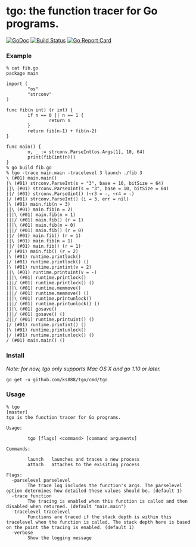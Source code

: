 # tgo: the function tracer for Go programs.

[![GoDoc](https://godoc.org/github.com/ks888/tgo?status.svg)](https://godoc.org/github.com/ks888/tgo)
[![Build Status](https://travis-ci.com/ks888/tgo.svg?branch=master)](https://travis-ci.com/ks888/tgo)
[![Go Report Card](https://goreportcard.com/badge/github.com/ks888/tgo)](https://goreportcard.com/report/github.com/ks888/tgo)

### Example

```
% cat fib.go
package main

import (
        "os"
        "strconv"
)

func fib(n int) (r int) {
        if n == 0 || n == 1 {
                return n
        }
        return fib(n-1) + fib(n-2)
}

func main() {
        n, _ := strconv.ParseInt(os.Args[1], 10, 64)
        print(fib(int(n)))
}
% go build fib.go
% tgo -trace main.main -tracelevel 3 launch ./fib 3
\ (#01) main.main()
|\ (#01) strconv.ParseInt(s = "3", base = 10, bitSize = 64)
||\ (#01) strconv.ParseUint(s = "3", base = 10, bitSize = 64)
||/ (#01) strconv.ParseUint() (~r3 = -, ~r4 = -)
|/ (#01) strconv.ParseInt() (i = 3, err = nil)
|\ (#01) main.fib(n = 3)
||\ (#01) main.fib(n = 2)
|||\ (#01) main.fib(n = 1)
|||/ (#01) main.fib() (r = 1)
|||\ (#01) main.fib(n = 0)
|||/ (#01) main.fib() (r = 0)
||/ (#01) main.fib() (r = 1)
||\ (#01) main.fib(n = 1)
||/ (#01) main.fib() (r = 1)
|/ (#01) main.fib() (r = 2)
|\ (#01) runtime.printlock()
|/ (#01) runtime.printlock() ()
|\ (#01) runtime.printint(v = 2)
||\ (#01) runtime.printuint(v = -)
|||\ (#01) runtime.printlock()
|||/ (#01) runtime.printlock() ()
|||\ (#01) runtime.memmove()
|||/ (#01) runtime.memmove() ()
|||\ (#01) runtime.printunlock()
|||/ (#01) runtime.printunlock() ()
|||\ (#01) gosave()
|||/ (#01) gosave() ()
2||/ (#01) runtime.printuint() ()
|/ (#01) runtime.printint() ()
|\ (#01) runtime.printunlock()
|/ (#01) runtime.printunlock() ()
/ (#01) main.main() ()
```

### Install

*Note: for now, tgo only supports Mac OS X and go 1.10 or later.*

```
go get -u github.com/ks888/tgo/cmd/tgo
```

### Usage

```
% tgo                                                                                                                                                    [master]
tgo is the function tracer for Go programs.

Usage:

        tgo [flags] <command> [command arguments]

Commands:

        launch   launches and traces a new process
        attach   attaches to the exisiting process

Flags:
  -parselevel parselevel
        The trace log includes the function's args. The parselevel option determines how detailed these values should be. (default 1)
  -trace function
        The tracing is enabled when this function is called and then disabled when returned. (default "main.main")
  -tracelevel tracelevel
        Functions are traced if the stack depth is within this tracelevel when the function is called. The stack depth here is based on the point the tracing is enabled. (default 1)
  -verbose
        Show the logging message
```
